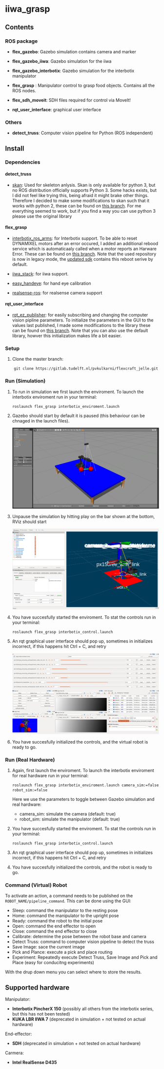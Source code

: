 # iiwa_grasp

## Contents

### ROS package

- **flex_gazebo**: Gazebo simulation contains camera and marker

- **flex_gazebo_iiwa**: Gazebo simulation for the iiwa

- **flex_gazebo_interbotix**: Gazebo simulation for the interbotix manipulator

- **flex_grasp** :  Manipulator control to grasp food objects. Contains all the ROS nodes.

- **flex_sdh_moveit**: SDH files required for control via MoveIt!

- **rqt_user_interface**: graphical user interface

### Others

- **detect_truss**: Computer vision pipeline for Python (ROS independent)


## Install

### Dependencies


#### detect_truss

- [skan](https://jni.github.io/skan/): Used for skeleton anlysis. Skan is only available for python 3, but no ROS distribution officially supports Python 3. Some hacks exists, but I did not feel like trying this, being afraid it might brake other things. Therefore I decided to make some modifications to skan such that it works with python 2, these can be found on [this branch](https://github.com/TaekedeHaan/skan/tree/python-2.7). For me everything seemed to work, but if you find a way you can use python 3 please use the original library

#### flex_grasp

- [interbotix_ros_arms](https://github.com/Interbotix/interbotix_ros_arms): for Interbotix support. To be able to reset DYNAMIXEL motors after an error occured, I added an additional rebood service which is automaticaaly called when a motor reports an Harware Error. These can be found on [this branch](https://github.com/TaekedeHaan/interbotix_ros_arms/tree/reboot_service). Note that the used repository is now in legacy mode, the [updated sdk](https://github.com/Interbotix/interbotix_ros_core) contains this reboot serive by default.

- [iiwa_stack](https://github.com/IFL-CAMP/iiwa_stack): for iiwa support.

- [easy_handeye](https://github.com/IFL-CAMP/easy_handeye): for hand eye calibration

- [realsense-ros](https://github.com/IntelRealSense/realsense-ros): for realsense camera support

#### rqt_user_interface

- [rqt_ez_publisher](http://wiki.ros.org/rqt_ez_publisher): for easily subscribing and changing the computer vision pipline parameters. To initialize the parameters in the GUI to the values last published, I made some modifications to the library these can be found on [this branch](https://github.com/TaekedeHaan/rqt_ez_publisher/tree/initialize-subscribe). Note that you can also use the default library, howver this initialization makes life a bit easier.

### Setup
1.  Clone the master branch:
```
	git clone https://gitlab.tudelft.nl/pvkulkarni/flexcraft_jelle.git
```


### Run (Simulation)
1. To run in simulation we first launch the enviroment. To launch the interbotix enviroment run in your terminal:
    ```
    roslaunch flex_grasp interbotix_enviroment.launch
    ```

2. Gazebo should start by default it is paused (this behaviour can be chnaged in the launch files).

    ![Gazebo](images/gazebo.png)

3. Unpause the simulation by hitting play on the bar shown at the bottom, RViz should start
    
    ![Gazebo](images/rviz.png)
    
4. You have succesfully started the enviroment. To stat the controls run in your terminal:
    ```
    roslaunch flex_grasp interbotix_control.launch
    ``` 
5. An rqt graphical user interface should pop up, sometimes in initializes incorrect, if this happens hit Ctrl + C, and retry

    ![Gazebo](images/rqt.png)

6. You have succesfully initialized the controls, and the virtual robot is ready to go.


### Run (Real Hardware)
1. Again, first launch the enviroment. To launch the interbotix enviroment for real hardware run in your terminal:
    ```
    roslaunch flex_grasp interbotix_enviroment.launch camera_sim:=false robot_sim:=false
    ```
    Here we use the parameters to toggle between Gazebo simulation and real hardware:
    - camera_sim: simulate the camera (default: true)
    - robot_sim: simulate the manipulator (default: true)
    
2. You have succesfully started the enviroment. To stat the controls run in your terminal:
    ```
    roslaunch flex_grasp interbotix_control.launch
    ``` 
3. An rqt graphical user interface should pop up, sometimes in initializes incorrect, if this happens hit Ctrl + C, and retry

4. You have succesfully initialized the controls, and the robot is ready to go.

### Command (Virtual) Robot
To activate an action, a command needs to be published on the `ROBOT_NAME/pipeline_command`. This can be done using the GUI:
- Sleep: command the manipulator to the resting pose
- Home: command the manipulator to the upright pose
- Ready: command the robot to the initial pose
- Open: command the end effector to open
- Close: command the end effector to close
- Calibrate: determine the pose between the robot base and camera
- Detect Truss: command to computer vision pipeline to detect the truss
- Save Image: sace the current image
- Pick and Plance: execute a pick and place routing
- Experiment: Repeatedly execute Detect Truss, Save Image and Pick and Place (easy for conducitng experiments)

With the drup down menu you can select where to store the results.


## Supported hardware

Manipulator:

- **Interbotix PincherX 150** (possibly all others from the interbotix series, but this has not been tested)
- **KUKA LBR IIWA 7** (deprecated in simulation + not tested on actual hardware)

End-effector:

- **SDH** (deprecated in simulation + not tested on actual hardware)

Carmera:

- **Intel RealSense D435**
